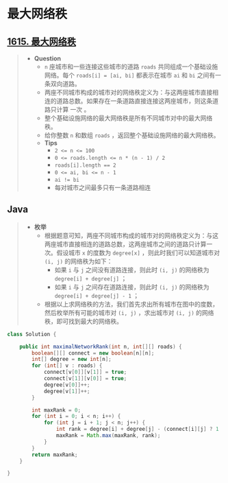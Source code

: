# 最大网络秩

## [1615. 最大网络秩](https://leetcode.cn/problems/maximal-network-rank/)

> - **Question**
>   - `n` 座城市和一些连接这些城市的道路 `roads` 共同组成一个基础设施网络。每个 `roads[i] = [ai, bi]` 都表示在城市 `ai` 和 `bi` 之间有一条双向道路。
>   - 两座不同城市构成的城市对的网络秩定义为：与这两座城市直接相连的道路总数。如果存在一条道路直接连接这两座城市，则这条道路只计算 一次 。
>   - 整个基础设施网络的最大网络秩是所有不同城市对中的最大网络秩。
>   - 给你整数 `n` 和数组 `roads` ，返回整个基础设施网络的最大网络秩。
>   - **Tips**
>     - `2 <= n <= 100`
>     - `0 <= roads.length <= n * (n - 1) / 2`
>     - `roads[i].length == 2`
>     - `0 <= ai, bi <= n - 1`
>     - `ai != bi`
>     - 每对城市之间最多只有一条道路相连

## Java

> - **枚举**
>   - 根据题意可知，两座不同城市构成的城市对的网络秩定义为：与这两座城市直接相连的道路总数，这两座城市之间的道路只计算一次。假设城市 `x` 的度数为 `degree[x]` ，则此时我们可以知道城市对 `(i, j)` 的网络秩为如下：
>     - 如果 `i` 与 `j` 之间没有道路连接，则此时 `(i, j)` 的网络秩为 `degree[i] + degree[j]` ；
>     - 如果 `i` 与 `j` 之间存在道路连接，则此时 `(i, j)` 的网络秩为 `degree[i] + degree[j] - 1` ；
>   - 根据以上求网络秩的方法，我们首先求出所有城市在图中的度数，然后枚举所有可能的城市对 `(i, j)` ，求出城市对 `(i, j)` 的网络秩，即可找到最大的网络秩。

```java
class Solution {

    public int maximalNetworkRank(int n, int[][] roads) {
        boolean[][] connect = new boolean[n][n];
        int[] degree = new int[n];
        for (int[] v : roads) {
            connect[v[0]][v[1]] = true;
            connect[v[1]][v[0]] = true;
            degree[v[0]]++;
            degree[v[1]]++;
        }

        int maxRank = 0;
        for (int i = 0; i < n; i++) {
            for (int j = i + 1; j < n; j++) {
                int rank = degree[i] + degree[j] - (connect[i][j] ? 1 : 0);
                maxRank = Math.max(maxRank, rank);
            }
        }
        return maxRank;
    }

}
```
